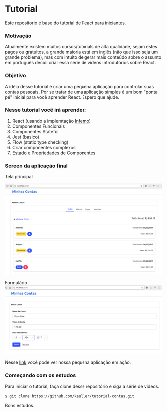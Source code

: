 # Tutorial

Este repositorio é base do tutorial de React para iniciantes.

### Motivação

Atualmente existem muitos cursos/tutorials de alta qualidade, sejam estes pagos ou gratuitos, a grande maioria está em inglês (não que isso seja um grande problema), mas com intuito de gerar mais conteúdo sobre o assunto em português decidi criar essa série de videos introdutórios sobre React.

### Objetivo

A idéia desse tutorial é criar uma pequena aplicação para controlar suas contas pessoais. Por se tratar de uma aplicação simples é um bom "ponta pé" inicial para você aprender React. Espero que ajude.

### Nesse tutorial você irá aprender:

1. React (usando a implemtação [Inferno](https://infernojs.org))
2. Componentes Funcionais
3. Componentes Stateful
4. Jest (basico)
5. Flow (static type checking)
6. Criar componentes complexos
7. Estado e Propriedades de Componentes

### Screen da aplicação final

Tela principal

![alt text](https://github.com/keuller/tutorial-contas/raw/master/screens/contas-home.png "")

Formulário
![alt text](https://github.com/keuller/tutorial-contas/raw/master/screens/contas-form.png "")

Nesse [link](http://keuller.com/contas) você pode ver nossa pequena aplicação em ação.

### Começando com os estudos

Para iniciar o tutorial, faça clone desse repositório e siga a série de videos.

```
$ git clone https://github.com/keuller/tutorial-contas.git
```

Bons estudos.
